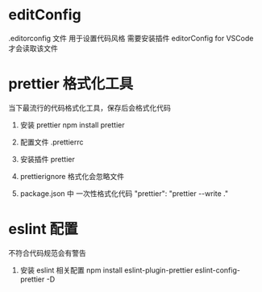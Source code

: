 # editConfig

.editorconfig 文件 用于设置代码风格
需要安装插件 editorConfig for VSCode 才会读取该文件

# prettier 格式化工具

当下最流行的代码格式化工具，保存后会格式化代码

1. 安装 prettier
   npm install prettier
2. 配置文件 .prettierrc

3. 安装插件 prettier

4. prettierignore 格式化会忽略文件

5. package.json 中
   一次性格式化代码
   "prettier": "prettier --write ."

# eslint 配置

不符合代码规范会有警告

1. 安装 eslint 相关配置
   npm install eslint-plugin-prettier eslint-config-prettier -D
